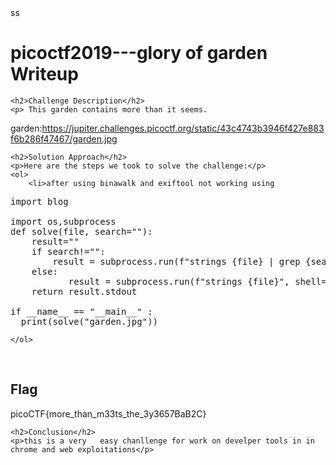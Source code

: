 
<!DOCTYPE html>
<html>
 ss
<body>
    <h1>picoctf2019---glory of garden  Writeup </h1>

    <h2>Challenge Description</h2>
    <p> This garden contains more than it seems.
garden:https://jupiter.challenges.picoctf.org/static/43c4743b3946f427e883f6b286f47467/garden.jpg
</p>

    <h2>Solution Approach</h2>
    <p>Here are the steps we took to solve the challenge:</p>
    <ol> 
        <li>after using binawalk and exiftool not working using 

<pre>
import blog

import os,subprocess
def solve(file, search=""):
    result=""
    if search!="":       
        result = subprocess.run(f"strings {file} | grep {search}", shell=True, text=True, capture_output=True)
    else:
           result = subprocess.run(f"strings {file}", shell=True, text=True, capture_output=True)          
    return result.stdout

if __name__ == "__main__" :
  print(solve("garden.jpg"))
</pre>
    </ol>
<br>
    <h2>Flag</h2>
    <p class="flag">picoCTF{more_than_m33ts_the_3y3657BaB2C}
</p>

    <h2>Conclusion</h2>
    <p>this is a very   easy chanllenge for work on develper tools in in chrome and web exploitations</p>
</body>
</html>
